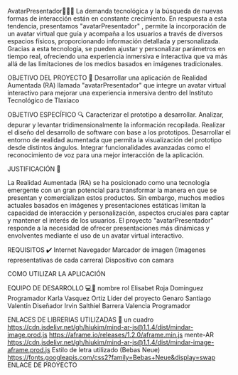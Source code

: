 AvatarPresentador📱🧍‍♂️
La demanda tecnológica y la búsqueda de nuevas formas de interacción están en constante crecimiento. En respuesta a esta tendencia, presentamos "avatarPresentador" , permite la incorporación de un avatar virtual que guía y acompaña a los usuarios a través de diversos espacios físicos, proporcionando información detallada y personalizada. Gracias a esta tecnología, se pueden ajustar y personalizar parámetros en tiempo real, ofreciendo una experiencia inmersiva e interactiva que va más allá de las limitaciones de los medios basados en imágenes tradicionales.

OBJETIVO DEL PROYECTO 🏁
Desarrollar una aplicación de Realidad Aumentada (RA) llamada "avatarPresentador" que integre un avatar virtual interactivo para mejorar una experiencia inmersiva dentro del Instituto Tecnológico de Tlaxiaco

OBJETIVO ESPECÍFICO 🔍
Caracterizar el prototipo a desarrollar.
Analizar, depurar y levantar tridimensionalmente la información recopilada.
Realizar el diseño del desarrollo de software con base a los prototipos.
Desarrollar el entorno de realidad aumentada que permita la visualización del prototipo desde distintos ángulos.
Integrar funcionalidades avanzadas como el reconocimiento de voz para una mejor interacción de la aplicación.

JUSTIFICACIÓN 📝

La Realidad Aumentada (RA) se ha posicionado como una tecnología emergente con un gran potencial para transformar la manera en que se presentan y comercializan estos productos. Sin embargo, muchos medios actuales basados en imágenes y presentaciones estáticas limitan la capacidad de interacción y personalización, aspectos cruciales para captar y mantener el interés de los usuarios. El proyecto "avatarPresentador" responde a la necesidad de ofrecer presentaciones más dinámicas y envolventes mediante el uso de un avatar virtual interactivo. 

REQUISITOS ✔️
Internet
Navegador
Marcador de imagen (Imagenes representativas de cada carrera)
Dispositivo con camara

COMO UTILIZAR LA APLICACIÓN

EQUIPO DE DESARROLLO 💻👦
nombre	rol
Elisabet Roja Dominguez  	Programador
Karla Vasquez Ortiz	Líder del proyecto
Genaro Santiago Valentín	Diseñador
Irvin Salthiel Barrera Valencia Programador

ENLACES DE LIBRERIAS UTILIZADAS 🔗
un cuadro
https://cdn.jsdelivr.net/gh/hiukim/mind-ar-js@1.1.4/dist/mindar-image.prod.js
https://aframe.io/releases/1.2.0/aframe.min.js
mente-AR
https://cdn.jsdelivr.net/gh/hiukim/mind-ar-js@1.1.4/dist/mindar-image-aframe.prod.js
Estilo de letra utilizado (Bebas Neue)
https://fonts.googleapis.com/css2?family=Bebas+Neue&display=swap
ENLACE DE PROYECTO

